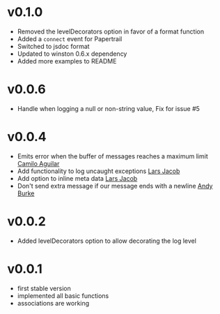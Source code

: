 # v0.1.0 #
- Removed the levelDecorators option in favor of a format function
- Added a `connect` event for Papertrail
- Switched to jsdoc format
- Updated to winston 0.6.x dependency
- Added more examples to README

# v0.0.6 #
- Handle when logging a null or non-string value, Fix for issue #5

# v0.0.4 #
- Emits error when the buffer of messages reaches a maximum limit [Camilo Aguilar][2]
- Add functionality to log uncaught exceptions [Lars Jacob][0]
- Add option to inline meta data [Lars Jacob][0]
- Don't send extra message if our message ends with a newline [Andy Burke][1]

# v0.0.2 #
- Added levelDecorators option to allow decorating the log level

# v0.0.1 #
- first stable version
- implemented all basic functions
- associations are working

[0]: https://github.com/jaclar
[1]: https://github.com/andyburke
[2]: https://github.com/c4milo
